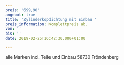 ```yaml
---
preis: '699,90'
angebot: true
title: 'Zylinderkopdichtung mit Einbau '
preis_information: Komplettpreis ab.
von: ''
bis: ''
date: 2019-02-25T16:42:30.000+01:00

---
```

alle Marken incl. Teile und Einbau 58730 Fröndenberg